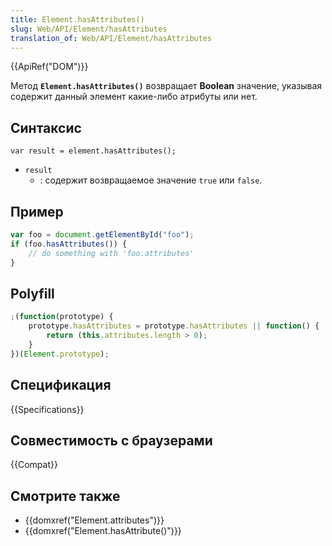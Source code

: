 ```yaml
---
title: Element.hasAttributes()
slug: Web/API/Element/hasAttributes
translation_of: Web/API/Element/hasAttributes
---
```

{{ApiRef("DOM")}}

Метод **`Element.hasAttributes()`** возвращает **Boolean** значение, указывая содержит данный элемент какие-либо атрибуты или нет.

## Синтаксис

```
var result = element.hasAttributes();
```

- `result`
  - : содержит возвращаемое значение `true` или `false`.

## Пример

```js
var foo = document.getElementById("foo");
if (foo.hasAttributes()) {
    // do something with 'foo.attributes'
}
```

## Polyfill

```js
;(function(prototype) {
    prototype.hasAttributes = prototype.hasAttributes || function() {
        return (this.attributes.length > 0);
    }
})(Element.prototype);
```

## Спецификация

{{Specifications}}

## Совместимость с браузерами

{{Compat}}

## Смотрите также

- {{domxref("Element.attributes")}}
- {{domxref("Element.hasAttribute()")}}
